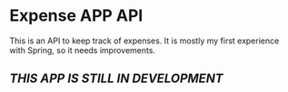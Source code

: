 # Expense APP API
This is an API to keep track of expenses. It is mostly my first experience with Spring, so it needs improvements.
## *THIS APP IS STILL IN DEVELOPMENT*
